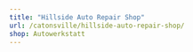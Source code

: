 ```yaml
---
title: "Hillside Auto Repair Shop"
url: /catonsville/hillside-auto-repair-shop/
shop: Autowerkstatt
---
```

